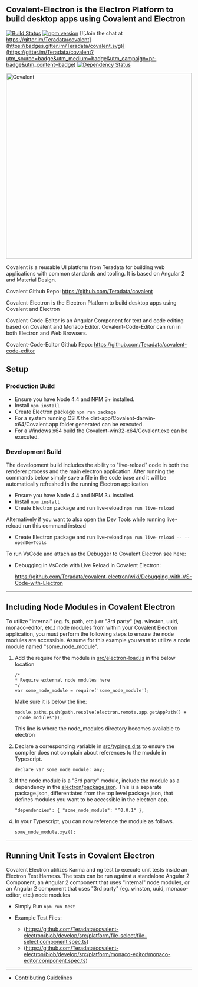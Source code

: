 ## Covalent-Electron is the Electron Platform to build desktop apps using Covalent and Electron

[![Build Status](https://travis-ci.org/Teradata/covalent.svg?branch=develop)](https://travis-ci.org/Teradata/covalent)
[![npm version](https://badge.fury.io/js/%40covalent%2Fcore.svg)](https://badge.fury.io/js/%40covalent%2Fcore)
[![Join the chat at https://gitter.im/Teradata/covalent](https://badges.gitter.im/Teradata/covalent.svg)](https://gitter.im/Teradata/covalent?utm_source=badge&utm_medium=badge&utm_campaign=pr-badge&utm_content=badge)
[![Dependency Status](https://dependencyci.com/github/Teradata/covalent/badge)](https://dependencyci.com/github/Teradata/covalent)

<img alt="Covalent" src="https://cdn.rawgit.com/Teradata/covalent-electron/develop/src/app/assets/icons/covalent-and-electron.svg" width="503">

Covalent is a reusable UI platform from Teradata for building web applications with common standards and tooling. It is based on Angular 2 and Material Design.

Covalent Github Repo: https://github.com/Teradata/covalent

Covalent-Electron is the Electron Platform to build desktop apps using Covalent and Electron

Covalent-Code-Editor is an Angular Component for text and code editing based on Covalent and Monaco Editor.  Covalent-Code-Editor can run in both Electron and Web Browsers.

Covalent-Code-Editor Github Repo: https://github.com/Teradata/covalent-code-editor

## Setup

### Production Build

* Ensure you have Node 4.4 and NPM 3+ installed.
* Install `npm install`
* Create Electron package `npm run package`
 * For a system running OS X the dist-app/Covalent-darwin-x64/Covalent.app folder generated can be executed. 
 * For a Windows x64 build the Covalent-win32-x64/Covalent.exe can be executed.

### Development Build
The development build includes the ability to "live-reload" code in both the renderer process and the main electron application.
After running the commands below simply save a file in the code base and it will be automatically refreshed in the running Electron application

* Ensure you have Node 4.4 and NPM 3+ installed.
* Install `npm install`
* Create Electron package and run live-reload `npm run live-reload`

Alternatively if you want to also open the Dev Tools while running live-reload run this command instead
* Create Electron package and run live-reload `npm run live-reload -- --openDevTools`

To run VsCode and attach as the Debugger to Covalent Electron see here:
* Debugging in VsCode with Live Reload in Covalent Electron:

  https://github.com/Teradata/covalent-electron/wiki/Debugging-with-VS-Code-with-Electron

---

## Including Node Modules in Covalent Electron
To utilize "internal" (eg. fs, path, etc.) or "3rd party" (eg. winston, uuid, monaco-editor, etc.) node modules from within your Covalent Electron application, you must perform the following steps to ensure the node modules are accessible. Assume for this example you want to utilize a node module named "some_node_module".

1. Add the require for the module in [src/electron-load.js](https://github.com/Teradata/covalent-electron/blob/develop/src/electron-load.js) in the below location

    ```
    /*
    * Require external node modules here
    */
    var some_node_module = require('some_node_module');
    ```
    Make sure it is below the line:

    `module.paths.push(path.resolve(electron.remote.app.getAppPath() + '/node_modules'));`

    This line is where the node_modules directory becomes available to electron

2. Declare a corresponding variable in [src/typings.d.ts](https://github.com/Teradata/covalent-electron/blob/develop/src/typings.d.ts) to ensure the compiler does not complain about references to the module in Typescript.

    `declare var some_node_module: any;`

3. If the node module is a "3rd party" module, include the module as a dependency in the [electron/package.json](https://github.com/Teradata/covalent-electron/blob/develop/electron/package.json). This is a separate package.json, differentiated from the top level package.json, that defines modules you want to be accessible in the electron app.

    `"dependencies": { "some_node_module": "^0.0.1" },`


4. In your Typescript, you can now reference the module as follows.

    `some_node_module.xyz();`

---

## Running Unit Tests in Covalent Electron
Covalent Electron utilizes Karma and ng test to execute unit tests inside an Electron Test Harness. The tests can be run against a standalone Angular 2 Component, an Angular 2 component that uses "internal" node modules, or an Angular 2 component that uses "3rd party" (eg. winston, uuid, monaco-editor, etc.) node modules

* Simply Run `npm run test`

* Example Test Files:

  * (https://github.com/Teradata/covalent-electron/blob/develop/src/platform/file-select/file-select.component.spec.ts) 
  * (https://github.com/Teradata/covalent-electron/blob/develop/src/platform/monaco-editor/monaco-editor.component.spec.ts) 

---

* [Contributing Guidelines](docs/CONTRIBUTING.md)